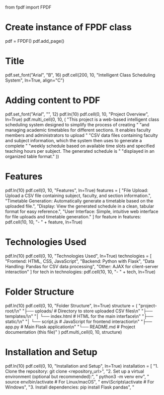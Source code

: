 
from fpdf import FPDF

# Create instance of FPDF class
pdf = FPDF()
pdf.add_page()

# Title
pdf.set_font("Arial", "B", 16)
pdf.cell(200, 10, "Intelligent Class Scheduling System", ln=True, align="C")

# Adding content to PDF
pdf.set_font("Arial", "", 12)
pdf.ln(10)
pdf.cell(0, 10, "Project Overview", ln=True)
pdf.multi_cell(0, 10, (
    "This project is a web-based intelligent class scheduling system designed to simplify the process of creating "
    "and managing academic timetables for different sections. It enables faculty members and administrators to upload "
    "CSV data files containing faculty and subject information, which the system then uses to generate a complete "
    "weekly schedule based on available time slots and specified teaching hours per subject. The generated schedule is "
    "displayed in an organized table format."
))

# Features
pdf.ln(10)
pdf.cell(0, 10, "Features", ln=True)
features = [
    "File Upload: Upload a CSV file containing subject, faculty, and section information.",
    "Timetable Generation: Automatically generate a timetable based on the uploaded file.",
    "Display: View the generated schedule in a clean, tabular format for easy reference.",
    "User Interface: Simple, intuitive web interface for file uploads and timetable generation."
]
for feature in features:
    pdf.cell(10, 10, "- " + feature, ln=True)

# Technologies Used
pdf.ln(10)
pdf.cell(0, 10, "Technologies Used", ln=True)
technologies = [
    "Frontend: HTML, CSS, JavaScript",
    "Backend: Python with Flask",
    "Data Handling: Pandas for CSV data processing",
    "Other: AJAX for client-server interaction"
]
for tech in technologies:
    pdf.cell(10, 10, "- " + tech, ln=True)

# Folder Structure
pdf.ln(10)
pdf.cell(0, 10, "Folder Structure", ln=True)
structure = (
    "project-root/\n"
    "├── uploads/                    # Directory to store uploaded CSV files\n"
    "├── templates/\n"
    "│   └── index.html              # HTML for the main interface\n"
    "├── static/\n"
    "│   └── script.js               # JavaScript for frontend interaction\n"
    "├── app.py                      # Main Flask application\n"
    "└── README.md                   # Project documentation (this file)"
)
pdf.multi_cell(0, 10, structure)

# Installation and Setup
pdf.ln(10)
pdf.cell(0, 10, "Installation and Setup", ln=True)
installation = [
    "1. Clone the repository: git clone <repository_url>",
    "2. Set up a virtual environment (optional but recommended):",
    "   python3 -m venv env",
    "   source env/bin/activate  # For Linux/macOS",
    "   env\\Scripts\\activate   # For Windows",
    "3. Install dependencies: pip install Flask pandas",
    "

